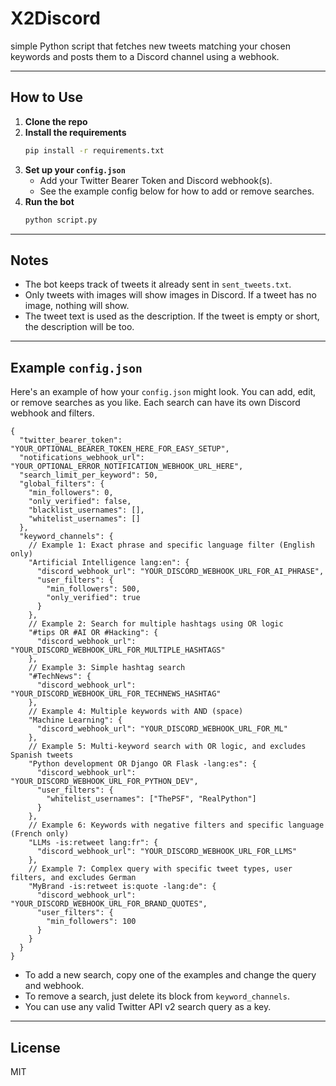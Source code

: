 # X2Discord

simple Python script that fetches new tweets matching your chosen keywords and posts them to a Discord channel using a webhook.

---

## How to Use

1. **Clone the repo**
2. **Install the requirements**
   ```bash
   pip install -r requirements.txt
   ```
3. **Set up your `config.json`**
   - Add your Twitter Bearer Token and Discord webhook(s).
   - See the example config below for how to add or remove searches.
4. **Run the bot**
   ```bash
   python script.py
   ```

---

## Notes

- The bot keeps track of tweets it already sent in `sent_tweets.txt`.
- Only tweets with images will show images in Discord. If a tweet has no image, nothing will show.
- The tweet text is used as the description. If the tweet is empty or short, the description will be too.

---

## Example `config.json`

Here's an example of how your `config.json` might look. You can add, edit, or remove searches as you like. Each search can have its own Discord webhook and filters.

```jsonc
{
  "twitter_bearer_token": "YOUR_OPTIONAL_BEARER_TOKEN_HERE_FOR_EASY_SETUP",
  "notifications_webhook_url": "YOUR_OPTIONAL_ERROR_NOTIFICATION_WEBHOOK_URL_HERE",
  "search_limit_per_keyword": 50,
  "global_filters": {
    "min_followers": 0,
    "only_verified": false,
    "blacklist_usernames": [],
    "whitelist_usernames": []
  },
  "keyword_channels": {
    // Example 1: Exact phrase and specific language filter (English only)
    "Artificial Intelligence lang:en": {
      "discord_webhook_url": "YOUR_DISCORD_WEBHOOK_URL_FOR_AI_PHRASE",
      "user_filters": {
        "min_followers": 500,
        "only_verified": true
      }
    },
    // Example 2: Search for multiple hashtags using OR logic
    "#tips OR #AI OR #Hacking": {
      "discord_webhook_url": "YOUR_DISCORD_WEBHOOK_URL_FOR_MULTIPLE_HASHTAGS"
    },
    // Example 3: Simple hashtag search
    "#TechNews": {
      "discord_webhook_url": "YOUR_DISCORD_WEBHOOK_URL_FOR_TECHNEWS_HASHTAG"
    },
    // Example 4: Multiple keywords with AND (space)
    "Machine Learning": {
      "discord_webhook_url": "YOUR_DISCORD_WEBHOOK_URL_FOR_ML"
    },
    // Example 5: Multi-keyword search with OR logic, and excludes Spanish tweets
    "Python development OR Django OR Flask -lang:es": {
      "discord_webhook_url": "YOUR_DISCORD_WEBHOOK_URL_FOR_PYTHON_DEV",
      "user_filters": {
        "whitelist_usernames": ["ThePSF", "RealPython"]
      }
    },
    // Example 6: Keywords with negative filters and specific language (French only)
    "LLMs -is:retweet lang:fr": {
      "discord_webhook_url": "YOUR_DISCORD_WEBHOOK_URL_FOR_LLMS"
    },
    // Example 7: Complex query with specific tweet types, user filters, and excludes German
    "MyBrand -is:retweet is:quote -lang:de": {
      "discord_webhook_url": "YOUR_DISCORD_WEBHOOK_URL_FOR_BRAND_QUOTES",
      "user_filters": {
        "min_followers": 100
      }
    }
  }
}
```

- To add a new search, copy one of the examples and change the query and webhook.
- To remove a search, just delete its block from `keyword_channels`.
- You can use any valid Twitter API v2 search query as a key.

---

## License

MIT
